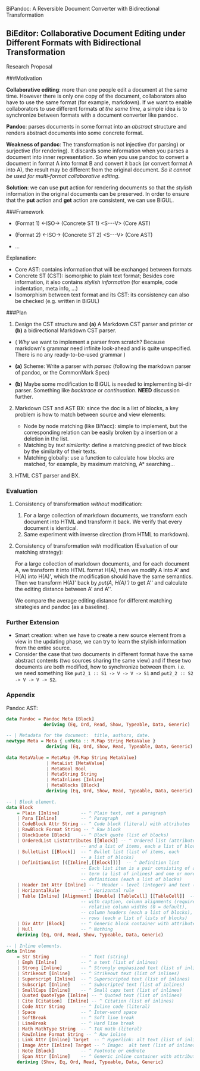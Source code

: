 BiPandoc: A Reversible Document Converter with Bidirectional Transformation

BiEditor: Collaborative Document Editing under Different Formats with Bidirectional Transformation
--------------
Research Proposal

###Motivation

**Collaborative editing**: more than one people edit a document at the same time. However there is only one copy of the document, collaborators also have to use the same format (for example, markdown). If we want to enable collaborators to use different formats *at the same time*, a simple idea is to synchronize between formats with a document converter like pandoc.

**Pandoc**: parses documents in some format into an *abstract* structure and renders abstract documents into some concrete format. 

**Weakness of pandoc**: The transformation is not injective (for parsing) or surjective (for rendering). It discards some information when you parses a document into inner representation. So when you use pandoc to convert a document in format A into format B and convert it back (or convert format A into A), the result may be different from the original document. *So it cannot be used for multi-format collaborative editing*. 

**Solution**: we can use **put** action for rendering documents so that the *stylish* information in the original documents can be preserved. In order to ensure that the **put** action and **get** action are consistent, we can use BiGUL. 


###Framework

* (Format 1) \<-ISO-\> (Concrete ST 1) \<S---V\> (Core AST)

* (Format 2) \<-ISO-\> (Concrete ST 2) \<S---V\> (Core AST)

* ...

Explanation:

* Core AST: contains information that will be exchanged between formats
* Concrete ST (CST): isomorphic to plain text format; Besides core information, it also contains *stylish information* (for example, code indentation, meta info, ...)
* Isomorphism between text format and its CST: its consistency can also be checked (e.g. written in BiGUL)

###Plan

1.  Design the CST structure and **(a)** A Markdown CST parser and printer or **(b)** a bidirectional Markdown CST parser.
   
   * ( *Why* we want to implement a parser from scratch? Because markdown's grammar need infinite look-ahead and is quite unspecified. There is no any ready-to-be-used grammar )
   
   * **(a)** Scheme: Write a parser with *parsec* (following the markdown parser of pandoc, or the CommonMark Spec)
   
   * **(b)** Maybe some modification to BiGUL is needed to implementing bi-dir parser. Something like *backtrace* or *continuation*. **NEED** discussion further.
   
2. Markdown CST and AST BX: since the doc is a list of blocks, a key problem is how to match between source and view elements:

    * Node by node matching (like BiYacc): simple to implement, but the corresponding relation can be easily broken by a insertion or a deletion in the list.
    * Matching by *text similarity*: define a matching predict of two block by the similarity of their texts.
    * Matching globally: use a function to calculate how blocks are matched, for example, by maximum matching, A* searching...
        
3. HTML CST parser and BX.


### Evaluation

1. Consistency of transformation *without* modification:     
    1. For a large collection of markdown documents, we transform each document into HTML and transform it back. We verify that every document is identical.
    2. Same experiment with inverse direction (from HTML to markdown).

2. Consistency of transformation *with* modification (Evaluation of our matching strategy):

    For a large collection of markdown documents, and for each document A, we transform it into HTML format H(A), then we modify A into A' and H(A) into H(A)', which the modification should have the same semantics. Then we transform H(A)' back by *put(A, H(A)')* to get A'' and calculate the editing distance between A' and A''. 

    We compare the average editing distance for different matching strategies and pandoc (as a baseline). 
    
### Further Extension

* Smart creation: when we have to create a new source element from a view in the updating phase, we can try to learn the stylish information from the entire source.
* Consider the case that two documents in different format have the same abstract contents (two sources sharing the same view) and if these two documents are both modified, how to synchronize between them. i.e. we need something like `put2_1 :: S1 -> V -> V -> S1` and `put2_2 :: S2 -> V -> V -> S2`.

### Appendix
Pandoc AST:

```haskell
data Pandoc = Pandoc Meta [Block]
              deriving (Eq, Ord, Read, Show, Typeable, Data, Generic)
    
-- | Metadata for the document:  title, authors, date.
newtype Meta = Meta { unMeta :: M.Map String MetaValue }
               deriving (Eq, Ord, Show, Read, Typeable, Data, Generic)
    
data MetaValue = MetaMap (M.Map String MetaValue)
               | MetaList [MetaValue]
               | MetaBool Bool
               | MetaString String
               | MetaInlines [Inline]
               | MetaBlocks [Block]
               deriving (Eq, Ord, Show, Read, Typeable, Data, Generic)
    
-- | Block element.
data Block
    = Plain [Inline]        -- ^ Plain text, not a paragraph
    | Para [Inline]         -- ^ Paragraph
    | CodeBlock Attr String -- ^ Code block (literal) with attributes
    | RawBlock Format String -- ^ Raw block
    | BlockQuote [Block]    -- ^ Block quote (list of blocks)
    | OrderedList ListAttributes [[Block]] -- ^ Ordered list (attributes
                            -- and a list of items, each a list of blocks)
    | BulletList [[Block]]  -- ^ Bullet list (list of items, each
                            -- a list of blocks)
    | DefinitionList [([Inline],[[Block]])]  -- ^ Definition list
                            -- Each list item is a pair consisting of a
                            -- term (a list of inlines) and one or more
                            -- definitions (each a list of blocks)
    | Header Int Attr [Inline] -- ^ Header - level (integer) and text (inlines)
    | HorizontalRule        -- ^ Horizontal rule
    | Table [Inline] [Alignment] [Double] [TableCell] [[TableCell]]  -- ^ Table,
                            -- with caption, column alignments (required),
                            -- relative column widths (0 = default),
                            -- column headers (each a list of blocks), and
                            -- rows (each a list of lists of blocks)
    | Div Attr [Block]      -- ^ Generic block container with attributes
    | Null                  -- ^ Nothing
    deriving (Eq, Ord, Read, Show, Typeable, Data, Generic)
    
-- | Inline elements.
data Inline
    = Str String            -- ^ Text (string)
    | Emph [Inline]         -- ^ a text (list of inlines)
    | Strong [Inline]       -- ^ Strongly emphasized text (list of inlines)
    | Strikeout [Inline]    -- ^ Strikeout text (list of inlines)
    | Superscript [Inline]  -- ^ Superscripted text (list of inlines)
    | Subscript [Inline]    -- ^ Subscripted text (list of inlines)
    | SmallCaps [Inline]    -- ^ Small caps text (list of inlines)
    | Quoted QuoteType [Inline] -- ^ Quoted text (list of inlines)
    | Cite [Citation]  [Inline] -- ^ Citation (list of inlines)
    | Code Attr String      -- ^ Inline code (literal)
    | Space                 -- ^ Inter-word space
    | SoftBreak             -- ^ Soft line break
    | LineBreak             -- ^ Hard line break
    | Math MathType String  -- ^ TeX math (literal)
    | RawInline Format String -- ^ Raw inline
    | Link Attr [Inline] Target  -- ^ Hyperlink: alt text (list of inlines), target
    | Image Attr [Inline] Target -- ^ Image:  alt text (list of inlines), target
    | Note [Block]          -- ^ Footnote or endnote
    | Span Attr [Inline]    -- ^ Generic inline container with attributes
    deriving (Show, Eq, Ord, Read, Typeable, Data, Generic)
```